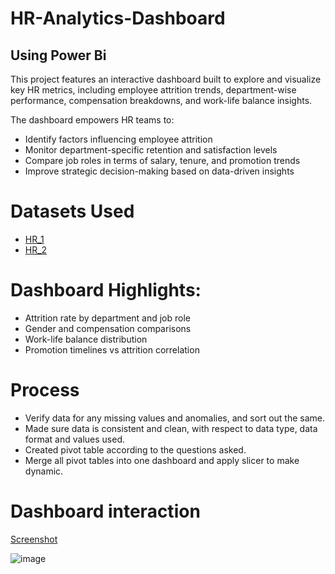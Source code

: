 # HR-Analytics-Dashboard 
## Using Power Bi

This project features an interactive dashboard built to explore and visualize key HR metrics, including employee attrition trends, department-wise performance, compensation breakdowns, and work-life balance insights.

The dashboard empowers HR teams to:
- Identify factors influencing employee attrition
- Monitor department-specific retention and satisfaction levels
- Compare job roles in terms of salary, tenure, and promotion trends
- Improve strategic decision-making based on data-driven insights

# Datasets Used

- <a href="https://github.com/Yashika432/HR-Analytics-Dashboard/blob/main/HR_1.xlsx">HR_1</a>
- <a href="https://github.com/Yashika432/HR-Analytics-Dashboard/blob/main/HR_2.xlsx">HR_2</a>

# Dashboard Highlights:

- Attrition rate by department and job role
- Gender and compensation comparisons
- Work-life balance distribution
- Promotion timelines vs attrition correlation

# Process

- Verify data for any missing values and anomalies, and sort out the same.
- Made sure data is consistent and clean, with respect to data type, data format and values used.
- Created pivot table according to the questions asked.
- Merge all pivot tables into one dashboard and apply slicer to make dynamic.

# Dashboard interaction 
<a href="https://github.com/Yashika432/HR-Analytics-Dashboard/blob/main/MY%20HR%20ANALYTICS%20pic.png">Screenshot</a>

![image](https://github.com/user-attachments/assets/7b6af71d-290d-43d1-90b7-b583c25c84f5)

